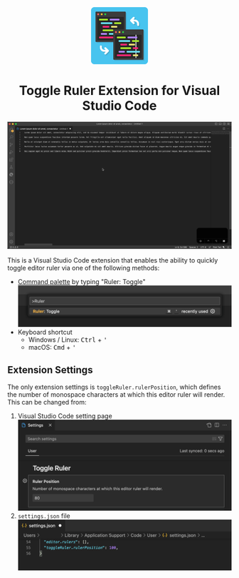 <p align="center">
    <img alt="Deno Wikipedia CLI" src="./images/icon.png" width="128" />
</p>
<h1 align="center">Toggle Ruler Extension for Visual Studio Code</h1>

![Demo](./docs/images/demo.gif)

This is a Visual Studio Code extension that enables the ability to quickly toggle editor ruler via one of the following methods:

-   [Command palette](https://code.visualstudio.com/api/references/contribution-points#contributes.commands) by typing "Ruler: Toggle"
    ![Command Palette](./docs/images/command-palette.png)
-   Keyboard shortcut
    -   Windows / Linux: <kbd>Ctrl</kbd> + <kbd>'</kbd>
    -   macOS: <kbd>Cmd</kbd> + <kbd>'</kbd>

## Extension Settings

The only extension settings is `toggleRuler.rulerPosition`, which defines the number of monospace characters at which this editor ruler will render. This can be changed from:

1. Visual Studio Code setting page
   ![Visual Studio Code setting page](./docs/images/settings.png)
2. `settings.json` file
   ![settings.json](./docs/images/settings-json.png)
